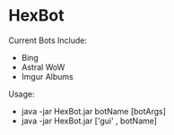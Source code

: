 HexBot
==========

Current Bots Include:
 * Bing
 * Astral WoW
 * Imgur Albums


Usage:
 * java -jar HexBot.jar botName [botArgs]
 * java -jar HexBot.jar ['gui' , botName]

